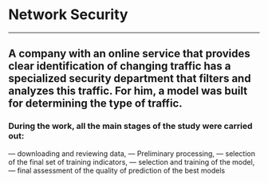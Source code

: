 # Network Security
----------------------------
## A company with an online service that provides clear identification of changing traffic has a specialized security department that filters and analyzes this traffic. For him, a model was built for determining the type of traffic.

### During the work, all the main stages of the study were carried out:
— downloading and reviewing data,
— Preliminary processing,
— selection of the final set of training indicators,
— selection and training of the model,
— final assessment of the quality of prediction of the best models
